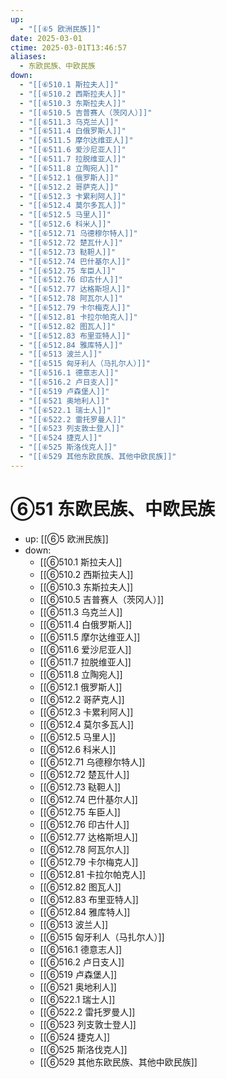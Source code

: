 ```yaml
---
up:
  - "[[⑥5 欧洲民族]]"
date: 2025-03-01
ctime: 2025-03-01T13:46:57
aliases:
  - 东欧民族、中欧民族
down:
  - "[[⑥510.1 斯拉夫人]]"
  - "[[⑥510.2 西斯拉夫人]]"
  - "[[⑥510.3 东斯拉夫人]]"
  - "[[⑥510.5 吉普赛人（茨冈人）]]"
  - "[[⑥511.3 乌克兰人]]"
  - "[[⑥511.4 白俄罗斯人]]"
  - "[[⑥511.5 摩尔达维亚人]]"
  - "[[⑥511.6 爱沙尼亚人]]"
  - "[[⑥511.7 拉脱维亚人]]"
  - "[[⑥511.8 立陶宛人]]"
  - "[[⑥512.1 俄罗斯人]]"
  - "[[⑥512.2 哥萨克人]]"
  - "[[⑥512.3 卡累利阿人]]"
  - "[[⑥512.4 莫尔多瓦人]]"
  - "[[⑥512.5 马里人]]"
  - "[[⑥512.6 科米人]]"
  - "[[⑥512.71 乌德穆尔特人]]"
  - "[[⑥512.72 楚瓦什人]]"
  - "[[⑥512.73 鞑靼人]]"
  - "[[⑥512.74 巴什基尔人]]"
  - "[[⑥512.75 车臣人]]"
  - "[[⑥512.76 印古什人]]"
  - "[[⑥512.77 达格斯坦人]]"
  - "[[⑥512.78 阿瓦尔人]]"
  - "[[⑥512.79 卡尔梅克人]]"
  - "[[⑥512.81 卡拉尔帕克人]]"
  - "[[⑥512.82 图瓦人]]"
  - "[[⑥512.83 布里亚特人]]"
  - "[[⑥512.84 雅库特人]]"
  - "[[⑥513 波兰人]]"
  - "[[⑥515 匈牙利人（马扎尔人）]]"
  - "[[⑥516.1 德意志人]]"
  - "[[⑥516.2 卢日支人]]"
  - "[[⑥519 卢森堡人]]"
  - "[[⑥521 奥地利人]]"
  - "[[⑥522.1 瑞士人]]"
  - "[[⑥522.2 雷托罗曼人]]"
  - "[[⑥523 列支敦士登人]]"
  - "[[⑥524 捷克人]]"
  - "[[⑥525 斯洛伐克人]]"
  - "[[⑥529 其他东欧民族、其他中欧民族]]"
---
```


# ⑥51 东欧民族、中欧民族

- up: [[⑥5 欧洲民族]]
- down:	
	- [[⑥510.1 斯拉夫人]]
	- [[⑥510.2 西斯拉夫人]]
	- [[⑥510.3 东斯拉夫人]]
	- [[⑥510.5 吉普赛人（茨冈人）]]
	- [[⑥511.3 乌克兰人]]
	- [[⑥511.4 白俄罗斯人]]
	- [[⑥511.5 摩尔达维亚人]]
	- [[⑥511.6 爱沙尼亚人]]
	- [[⑥511.7 拉脱维亚人]]
	- [[⑥511.8 立陶宛人]]
	- [[⑥512.1 俄罗斯人]]
	- [[⑥512.2 哥萨克人]]
	- [[⑥512.3 卡累利阿人]]
	- [[⑥512.4 莫尔多瓦人]]
	- [[⑥512.5 马里人]]
	- [[⑥512.6 科米人]]
	- [[⑥512.71 乌德穆尔特人]]
	- [[⑥512.72 楚瓦什人]]
	- [[⑥512.73 鞑靼人]]
	- [[⑥512.74 巴什基尔人]]
	- [[⑥512.75 车臣人]]
	- [[⑥512.76 印古什人]]
	- [[⑥512.77 达格斯坦人]]
	- [[⑥512.78 阿瓦尔人]]
	- [[⑥512.79 卡尔梅克人]]
	- [[⑥512.81 卡拉尔帕克人]]
	- [[⑥512.82 图瓦人]]
	- [[⑥512.83 布里亚特人]]
	- [[⑥512.84 雅库特人]]
	- [[⑥513 波兰人]]
	- [[⑥515 匈牙利人（马扎尔人）]]
	- [[⑥516.1 德意志人]]
	- [[⑥516.2 卢日支人]]
	- [[⑥519 卢森堡人]]
	- [[⑥521 奥地利人]]
	- [[⑥522.1 瑞士人]]
	- [[⑥522.2 雷托罗曼人]]
	- [[⑥523 列支敦士登人]]
	- [[⑥524 捷克人]]
	- [[⑥525 斯洛伐克人]]
	- [[⑥529 其他东欧民族、其他中欧民族]]
	
